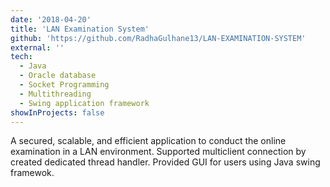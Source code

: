 ```yaml
---
date: '2018-04-20'
title: 'LAN Examination System'
github: 'https://github.com/RadhaGulhane13/LAN-EXAMINATION-SYSTEM'
external: ''
tech:
  - Java
  - Oracle database
  - Socket Programming
  - Multithreading
  - Swing application framework
showInProjects: false
---
```


A secured, scalable, and efficient application to conduct the online examination in a LAN environment. Supported multiclient connection by created dedicated thread handler. Provided GUI for users using Java swing framewok.
